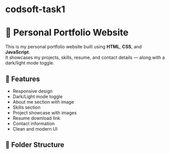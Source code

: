 # codsoft-task1
# 💼 Personal Portfolio Website

This is my personal portfolio website built using **HTML**, **CSS**, and **JavaScript**.  
It showcases my projects, skills, resume, and contact details — along with a dark/light mode toggle.

## 🌟 Features

- Responsive design
- Dark/Light mode toggle
- About me section with image
- Skills section
- Project showcase with images
- Resume download link
- Contact information
- Clean and modern UI

## 📁 Folder Structure


